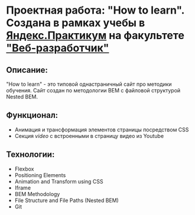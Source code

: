 # Проектная работа: "How to learn". Создана в рамках учебы в [Яндекс.Практикум](https://praktikum.yandex.ru/) на факультете ["Веб-разработчик"](https://praktikum.yandex.ru/web/) 

## Описание: 

"How to learn" - это типовой однастраничный сайт про методики обучения. Сайт создан по методологии BEM с файловой структурой Nested BEM. 

## Функционал:

* Анимация и трансформация элементов страницы посредством CSS 
* Секция *video* с встроенными в страницу видео из Youtube

## Технологии: 

* Flexbox 
* Positioning Elements 
* Animation and Transform using CSS 
* Iframe
* BEM Methodology 
* File Structure and File Paths (Nested BEM) 
* Git 
